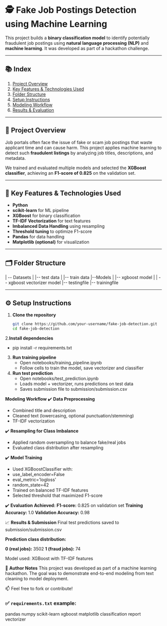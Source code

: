 # 🕵️ Fake Job Postings Detection using Machine Learning

This project builds a **binary classification model** to identify potentially fraudulent job postings using **natural language processing (NLP)** and **machine learning**. It was developed as part of a hackathon challenge.

---

## 📚 Index

1. [Project Overview](#project-overview)  
2. [Key Features & Technologies Used](#key-features--technologies-used)  
3. [Folder Structure](#folder-structure)  
4. [Setup Instructions](#setup-instructions)  
5. [Modeling Workflow](#modeling-workflow)  
6. [Results & Evaluation](#results--evaluation)

---

## 📌 Project Overview

Job portals often face the issue of fake or scam job postings that waste applicant time and can cause harm. This project applies machine learning to detect such **fraudulent listings** by analyzing job titles, descriptions, and metadata.

We trained and evaluated multiple models and selected the **XGBoost classifier**, achieving an **F1-score of 0.825** on the validation set.

---

## 🚀 Key Features & Technologies Used

- **Python**
- **scikit-learn** for ML pipeline
- **XGBoost** for binary classification
- **TF-IDF Vectorization** for text features
- **Imbalanced Data Handling** using resampling
- **Threshold tuning** to optimize F1-score
- **Pandas** for data handling
- **Matplotlib (optional)** for visualization

---

## 🗂 Folder Structure

| -- Datasets 
|        |-- test data
|        |-- train data
|--Models
|     |-- xgboost model
|     | -- xgboost vectorizer model
|-- testingfile
|-- trainingfile


---

## ⚙️ Setup Instructions

1. **Clone the repository**  
   ```bash
   git clone https://github.com/your-username/fake-job-detection.git
   cd fake-job-detection

2.**Install dependencies**
   * pip install -r requirements.txt

3. **Run training pipeline**
   * Open notebooks/training_pipeline.ipynb
   * Follow cells to train the model, save vectorizer and classifier
4. **Run test prediction**
   * Open notebooks/test_prediction.ipynb
   * Loads model + vectorizer, runs predictions on test data
   * Saves submission file to submission/submission.csv

**Modeling Workflow**
✔️ **Data Preprocessing**
   * Combined title and description
   * Cleaned text (lowercasing, optional punctuation/stemming)
   * TF-IDF vectorization

✔️ **Resampling for Class Imbalance**
   * Applied random oversampling to balance fake/real jobs
   * Evaluated class distribution after resampling

✔️ **Model Training**
   * Used XGBoostClassifier with:
   * use_label_encoder=False
   * eval_metric='logloss'
   * random_state=42
   * Trained on balanced TF-IDF features
   * Selected threshold that maximized F1-score

✔️ **Evaluation**
**Achieved:**
   **F1-score:** 0.825 on validation set
   **Training Accuracy:** 1.0
   **Validation Accuracy:** 0.98

📈 **Results & Submission**
Final test predictions saved to submission/submission.csv

**Prediction class distribution:**

**0 (real jobs):** 3502
**1 (fraud jobs):** 74

Model used: XGBoost with TF-IDF features

🧠 **Author Notes**
This project was developed as part of a machine learning hackathon. The goal was to demonstrate end-to-end modeling from text cleaning to model deployment.

📫 Feel free to fork or contribute!

### ✅ `requirements.txt` example:
pandas
numpy
scikit-learn
xgboost
matplotlib
classification report
vectorizer

